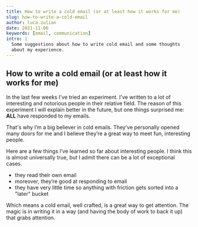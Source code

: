 ```yaml
---
title: How to write a cold email (or at least how it works for me)
slug: how-to-write-a-cold-email
author: luca.zulian
date: 2021-11-06
keywords: [email, communication]
intro: |
  Some suggestions about how to write cold email and some thoughts
  about my experience.
---
```



## How to write a cold email (or at least how it works for me)


In the last few weeks I've tried an experiment. I've written to a lot of interesting and notorious people in their relative field. 
The reason of this experiment I will explain better in the future, but one things surprised me: **ALL** have responded to my emails.

That's why I’m a big believer in cold emails. They’ve personally opened many doors for me and I believe they’re a great way to meet fun, interesting people.

Here are a few things I’ve learned so far about interesting people. I think this is almost universally true, but I admit there can be a lot of exceptional cases.

- they read their own email
- moreover, they’re good at responding to email
- they have very little time so anything with friction gets sorted into a "later" bucket

Which means a cold email, well crafted, is a great way to get attention. The magic is in writing it in a way (and having the body of work to back it up) that grabs attention.
